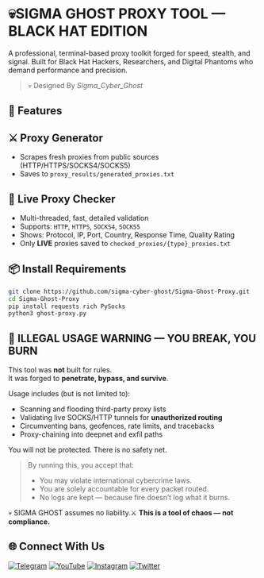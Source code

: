 # 💀SIGMA GHOST PROXY TOOL — BLACK HAT EDITION

A professional, terminal-based proxy toolkit forged for speed, stealth, and signal. Built for Black Hat Hackers, Researchers, and Digital Phantoms who demand performance and precision. 

> 💀 Designed By *Sigma_Cyber_Ghost*

## 🚀 Features

## ⚔️ **Proxy Generator**
  - Scrapes fresh proxies from public sources (HTTP/HTTPS/SOCKS4/SOCKS5)
  - Saves to `proxy_results/generated_proxies.txt`

## 🔎 **Live Proxy Checker**
  - Multi-threaded, fast, detailed validation
  - Supports: `HTTP`, `HTTPS`, `SOCKS4`, `SOCKS5`
  - Shows: Protocol, IP, Port, Country, Response Time, Quality Rating
  - Only **LIVE** proxies saved to `checked_proxies/{type}_proxies.txt`

## 📦 Install Requirements

```bash
git clone https://github.com/sigma-cyber-ghost/Sigma-Ghost-Proxy.git
cd Sigma-Ghost-Proxy
pip install requests rich PySocks 
python3 ghost-proxy.py
```

## 🛑 ILLEGAL USAGE WARNING — YOU BREAK, YOU BURN

This tool was **not** built for rules.  
It was forged to **penetrate, bypass, and survive**.

Usage includes (but is not limited to):
- Scanning and flooding third-party proxy lists
- Validating live SOCKS/HTTP tunnels for **unauthorized routing**
- Circumventing bans, geofences, rate limits, and tracebacks
- Proxy-chaining into deepnet and exfil paths

You will not be protected. There is no safety net.

> By running this, you accept that:
> - You may violate international cybercrime laws.
> - You are solely accountable for every packet routed.
> - No logs are kept — because fire doesn’t log what it burns.

💀 SIGMA GHOST assumes no liability.⚔️ 
**This is a tool of chaos — not compliance.**

## 🌐 Connect With Us

[![Telegram](https://img.shields.io/badge/Telegram-Sigma_Ghost-blue?logo=telegram)](https://t.me/Sigma_Cyber_Ghost)  [![YouTube](https://img.shields.io/badge/YouTube-Sigma_Ghost-red?logo=youtube)](https://www.youtube.com/@sigma_ghost_hacking)  [![Instagram](https://img.shields.io/badge/Instagram-Safder_Khan-purple?logo=instagram)](https://www.instagram.com/safderkhan0800_/)  [![Twitter](https://img.shields.io/badge/Twitter-@safderkhan0800_-1DA1F2?logo=twitter)](https://twitter.com/safderkhan0800_)


